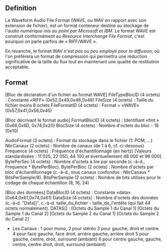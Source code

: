 ## Definition

Le Waveform Audio File Format (WAVE, ou WAV en rapport avec son extension de fichier), est un format conteneur destiné au stockage de *l'audio numérique mis au point par Microsoft et IBM*. Le format WAVE est construit conformément au *Resource Interchange File Format*, c'est pourquoi on parle parfois de « RIFF/WAVE ».

En revanche, le format WAV n'est *pas ou peu employé pour la diffusion*, où l'on préférera un format de compression qui permettra une réduction significative de la taille du flux tout en maintenant une qualité de restitution acceptable.




## Format

[Bloc de déclaration d'un fichier au format WAVE]
   FileTypeBlocID  (4 octets) : Constante «RIFF»  (0x52,0x49,0x46,0x46)
   FileSize        (4 octets) : Taille du fichier moins 8 octets
   FileFormatID    (4 octets) : Format = «WAVE»  (0x57,0x41,0x56,0x45)

[Bloc décrivant le format audio]
   FormatBlocID    (4 octets) : Identifiant «fmt »  (0x66,0x6D, 0x74,0x20)
   BlocSize        (4 octets) : Nombre d'octets du bloc - 16  (0x10)

   AudioFormat     (2 octets) : Format du stockage dans le fichier (1: PCM, ...)
   NbrCanaux       (2 octets) : Nombre de canaux (de 1 à 6, cf. ci-dessous)
   Frequence       (4 octets) : Fréquence d'échantillonnage (en hertz) [Valeurs standardisées : 11 025, 22 050, 44 100 et éventuellement 48 000 et 96 000]
   BytePerSec      (4 octets) : Nombre d'octets à lire par seconde (c.-à-d., Frequence * BytePerBloc).
   BytePerBloc     (2 octets) : Nombre d'octets par bloc d'échantillonnage (c.-à-d., tous canaux confondus : NbrCanaux * BitsPerSample/8).
   BitsPerSample   (2 octets) : Nombre de bits utilisés pour le codage de chaque échantillon (8, 16, 24)

[Bloc des données]
   DataBlocID      (4 octets) : Constante «data»  (0x64,0x61,0x74,0x61)
   DataSize        (4 octets) : Nombre d'octets des données (c.-à-d. "Data[]", c.-à-d. taille_du_fichier - taille_de_l'entête  (qui fait 44 octets normalement).
   DATAS[] : [Octets du Sample 1 du Canal 1] [Octets du Sample 1 du Canal 2] [Octets du Sample 2 du Canal 1] [Octets du Sample 2 du Canal 2]

   * Les Canaux :
      1 pour mono,
      2 pour stéréo
      3 pour gauche, droit et centre
      4 pour face gauche, face droit, arrière gauche, arrière droit
      5 pour gauche, centre, droit, surround (ambiant)
      6 pour centre gauche, gauche, centre, centre droit, droit, surround (ambiant)